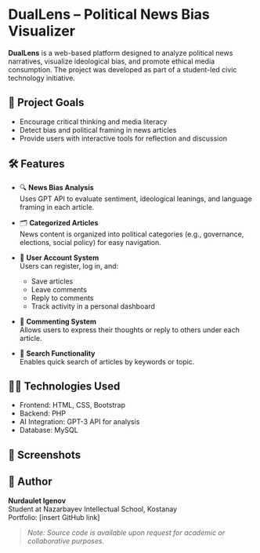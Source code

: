 # DualLens – Political News Bias Visualizer

**DualLens** is a web-based platform designed to analyze political news narratives, visualize ideological bias, and promote ethical media consumption. The project was developed as part of a student-led civic technology initiative.

## 🎯 Project Goals
- Encourage critical thinking and media literacy
- Detect bias and political framing in news articles
- Provide users with interactive tools for reflection and discussion

## 🛠 Features

- 🔍 **News Bias Analysis**  
  Uses GPT API to evaluate sentiment, ideological leanings, and language framing in each article.

- 🗂 **Categorized Articles**  
  News content is organized into political categories (e.g., governance, elections, social policy) for easy navigation.

- 💾 **User Account System**  
  Users can register, log in, and:
  - Save articles
  - Leave comments
  - Reply to comments
  - Track activity in a personal dashboard

- 📝 **Commenting System**  
  Allows users to express their thoughts or reply to others under each article.

- 🔎 **Search Functionality**  
  Enables quick search of articles by keywords or topic.

## 🧑‍💻 Technologies Used

- Frontend: HTML, CSS, Bootstrap  
- Backend: PHP  
- AI Integration: GPT-3 API for analysis  
- Database: MySQL

## 📸 Screenshots



## 👤 Author

**Nurdaulet Igenov**  
Student at Nazarbayev Intellectual School, Kostanay  
Portfolio: [insert GitHub link]

> *Note: Source code is available upon request for academic or collaborative purposes.*
